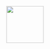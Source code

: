 <div id="header" align="center">
    <img src="https://media.giphy.com/media/qgQUggAC3Pfv687qPC/giphy.gif" width="100" />
</div>
